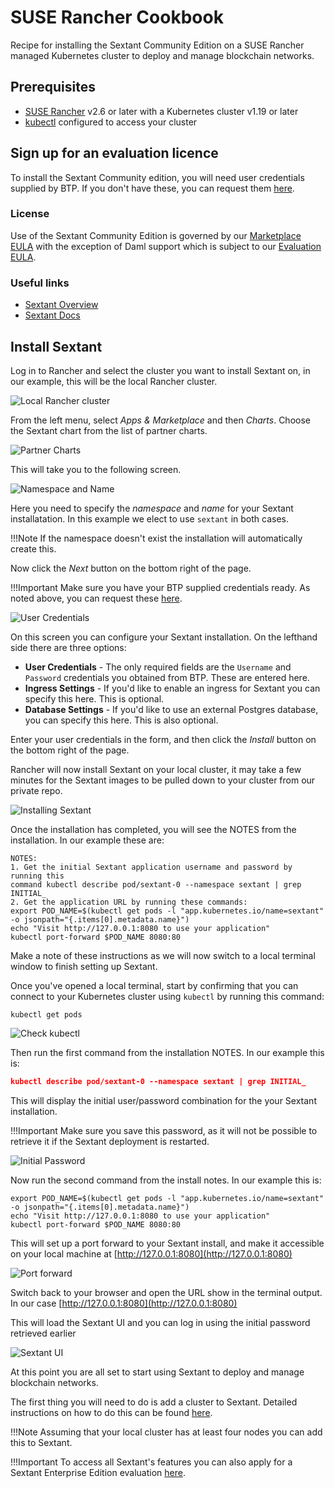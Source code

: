 # SUSE Rancher Cookbook

Recipe for installing the Sextant Community Edition on a SUSE Rancher managed
Kubernetes cluster to deploy and manage blockchain networks.

## Prerequisites

* [SUSE Rancher](https://www.suse.com/products/suse-rancher/) v2.6 or later with
a Kubernetes cluster v1.19 or later
* [kubectl](https://kubernetes.io/docs/tasks/tools/#kubectl) configured to
access your cluster

## Sign up for an evaluation licence

To install the Sextant Community edition, you will need user credentials
supplied by BTP. If you don't have these, you can request them
[here](https://www.blockchaintp.com/sextant/suse-rancher).

### License

Use of the Sextant Community Edition is governed by our
[Marketplace EULA](https://sextant-resources.s3.amazonaws.com/agreements/Blockchain+Technology+Partners+Limited+(Marketplace)+End+User+License+Agreement.pdf)
with the exception of Daml support which is subject to our
[Evaluation EULA](https://sextant-resources.s3.amazonaws.com/agreements/Blockchain+Technology+Partners+Limited+(Evaluation)+End+User+License+Agreement.pdf).

### Useful links

* [Sextant Overview](https://www.blockchaintp.com/sextant)
* [Sextant Docs](https://docs.blockchaintp.com/en/latest/sextant/overview/)

## Install Sextant

Log in to Rancher and select the cluster you want to install Sextant on,
in our example, this will be the local Rancher cluster.

![Local Rancher cluster](../images/rancher/local-cluster.png)

From the left menu, select _Apps & Marketplace_ and then _Charts_.
Choose the Sextant chart from the list of partner charts.

![Partner Charts](../images/rancher/partner-charts.png)

This will take you to the following screen.

![Namespace and Name](../images/rancher/install-metadata.png)

Here you need to specify the _namespace_ and _name_ for your Sextant
installatation. In this example we elect to use `sextant` in both cases.

!!!Note
    If the namespace doesn't exist the installation will automatically create
    this.

Now click the _Next_ button on the bottom right of the page.

!!!Important
    Make sure you have your BTP supplied credentials ready. As noted above,
    you can request these
    [here](https://www.blockchaintp.com/sextant/suse-rancher).

![User Credentials](../images/rancher/user-credentials.png)

On this screen you can configure your Sextant installation. On the lefthand side
there are three options:

* **User Credentials** - The only required fields are the `Username` and
`Password` credentials you obtained from BTP. These are entered here.
* **Ingress Settings** - If you'd like to enable an ingress for Sextant you can
specify this here. This is optional.
* **Database Settings** - If you'd like to use an external Postgres database,
you can specify this here. This is also optional.

Enter your user credentials in the form, and then click the _Install_ button
on the bottom right of the page.

Rancher will now install Sextant on your local cluster, it may take a few
minutes for the Sextant images to be pulled down to your cluster from our
private repo.

![Installing Sextant](../images/rancher/installing-sextant.png)

Once the installation has completed, you will see the NOTES from the
installation. In our example these are:

```
NOTES:
1. Get the initial Sextant application username and password by running this
command kubectl describe pod/sextant-0 --namespace sextant | grep INITIAL_
2. Get the application URL by running these commands:
export POD_NAME=$(kubectl get pods -l "app.kubernetes.io/name=sextant" -o jsonpath="{.items[0].metadata.name}")
echo "Visit http://127.0.0.1:8080 to use your application"
kubectl port-forward $POD_NAME 8080:80
```

Make a note of these instructions as we will now switch to a local terminal
window to finish setting up Sextant.

Once you've opened a local terminal, start by confirming that you can connect to
your Kubernetes cluster using `kubectl` by running this command:

```
kubectl get pods
```

![Check kubectl](../images/rancher/check-kubectl.png)

Then run the first command from the installation NOTES. In our example this is:

```json
kubectl describe pod/sextant-0 --namespace sextant | grep INITIAL_
```

This will display the initial user/password combination for the your Sextant
installation.

!!!Important
    Make sure you save this password, as it will not be possible to retrieve
    it if the Sextant deployment is restarted.

![Initial Password](../images/rancher/initial-password.png)

Now run the second command from the install notes. In our example this is:

```
export POD_NAME=$(kubectl get pods -l "app.kubernetes.io/name=sextant" -o jsonpath="{.items[0].metadata.name}")
echo "Visit http://127.0.0.1:8080 to use your application"
kubectl port-forward $POD_NAME 8080:80
```

This will set up a port forward to your Sextant install, and make it accessible
on your local machine at [http://127.0.0.1:8080](http://127.0.0.1:8080)

![Port forward](../images/rancher/port-forward.png)

Switch back to your browser and open the URL show in the terminal output. In
our case [http://127.0.0.1:8080](http://127.0.0.1:8080)

This will load the Sextant UI and you can log in using the initial password
retrieved earlier

![Sextant UI](../images/rancher/sextant-ui.png)

At this point you are all set to start using Sextant to deploy and manage
blockchain networks.

The first thing you will need to do is add a cluster to Sextant. Detailed
instructions on how to do this can be found
[here](https://docs.blockchaintp.com/en/latest/sextant/clusters/management/).

!!!Note
    Assuming that your local cluster has at least four nodes you can add this to
    Sextant.

!!!Important
    To access all Sextant's features you can also apply for a Sextant
    Enterprise Edition evaluation
    [here](https://www.blockchaintp.com/sextant/evaluation).
